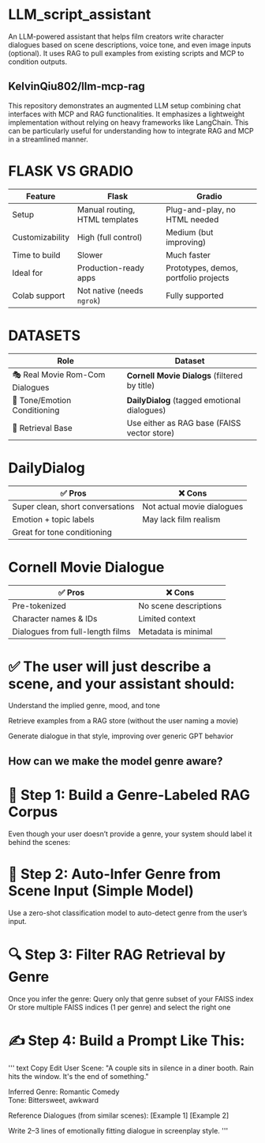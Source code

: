 # LLM_script_assistant
 An LLM-powered assistant that helps film creators write character dialogues based on scene descriptions, voice tone, and even image inputs (optional). It uses RAG to pull examples from existing scripts and MCP to condition outputs.

## KelvinQiu802/llm-mcp-rag
This repository demonstrates an augmented LLM setup combining chat interfaces with MCP and RAG functionalities. It emphasizes a lightweight implementation without relying on heavy frameworks like LangChain. This can be particularly useful for understanding how to integrate RAG and MCP in a streamlined manner.

# FLASK VS GRADIO

| Feature         | **Flask**                      | **Gradio**                            |
| --------------- | ------------------------------ | ------------------------------------- |
| Setup           | Manual routing, HTML templates | Plug-and-play, no HTML needed         |
| Customizability | High (full control)            | Medium (but improving)                |
| Time to build   | Slower                         | Much faster                           |
| Ideal for       | Production-ready apps          | Prototypes, demos, portfolio projects |
| Colab support   | Not native (needs `ngrok`)     | Fully supported                       |

# DATASETS

| Role                            | Dataset                                       |
| ------------------------------- | --------------------------------------------- |
| 🎭 Real Movie Rom-Com Dialogues | **Cornell Movie Dialogs** (filtered by title) |
| 🎯 Tone/Emotion Conditioning    | **DailyDialog** (tagged emotional dialogues)  |
| 🧠 Retrieval Base               | Use either as RAG base (FAISS vector store)   |

# DailyDialog

| ✅ Pros                           | ❌ Cons                     |
| -------------------------------- | -------------------------- |
| Super clean, short conversations | Not actual movie dialogues |
| Emotion + topic labels           | May lack film realism      |
| Great for tone conditioning      |                            |

# Cornell Movie Dialogue

| ✅ Pros                           | ❌ Cons                |
| -------------------------------- | --------------------- |
| Pre-tokenized                    | No scene descriptions |
| Character names & IDs            | Limited context       |
| Dialogues from full-length films | Metadata is minimal   |

# ✅ The user will just describe a scene, and your assistant should:

Understand the implied genre, mood, and tone

Retrieve examples from a RAG store (without the user naming a movie)

Generate dialogue in that style, improving over generic GPT behavior

## How can we make the model genre aware?

# 🧩 Step 1: Build a Genre-Labeled RAG Corpus
Even though your user doesn’t provide a genre, your system should label it behind the scenes:

# 🧠 Step 2: Auto-Infer Genre from Scene Input (Simple Model)
Use a zero-shot classification model to auto-detect genre from the user’s input.

# 🔍 Step 3: Filter RAG Retrieval by Genre
Once you infer the genre:
Query only that genre subset of your FAISS index
Or store multiple FAISS indices (1 per genre) and select the right one

# ✍️ Step 4: Build a Prompt Like This:
''' text
Copy
Edit
User Scene: "A couple sits in silence in a diner booth. Rain hits the window. It's the end of something."

Inferred Genre: Romantic Comedy  
Tone: Bittersweet, awkward

Reference Dialogues (from similar scenes):
[Example 1]
[Example 2]

Write 2–3 lines of emotionally fitting dialogue in screenplay style.  '''




